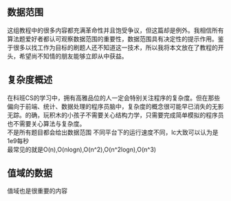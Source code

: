 ## 数据范围
这组教程中的很多内容都充满革命性并且饱受争议，但这篇却是例外。我相信所有算法题爱好者都认可观察数据范围的重要性，数据范围具有决定性的提示作用。鉴于很多以找工作为目标的刷题人还不知道这一技术，所以我将本文放在了教程的开头，希望尚不知情的朋友能够立即从中获益。  
## 复杂度概述
在科班CS的学习中，拥有高雅品位的人一定会特别关注程序的复杂度。但在那些偏向于前端、统计、数据处理的程序员脑中，复杂度的概念很可能早已消失的无影无踪。的确，玩积木的小孩子不需要关心结构力学，只需要完成简单模拟的程序员也不需要关心算法与复杂度。  
不是所有题目都会给出数据范围
不同平台下的运行速度不同，lc大致可以认为是1e9每秒  
最常见的就是O(n),O(nlogn),O(n^2),O(n^2logn),O(n^3)  

## 值域的数据
值域也是很重要的内容
